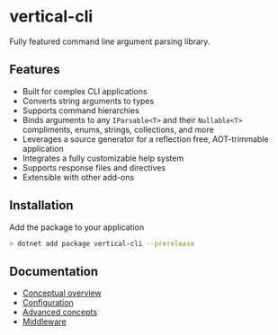# vertical-cli

Fully featured command line argument parsing library.

## Features

- Built for complex CLI applications
- Converts string arguments to types
- Supports command hierarchies
- Binds arguments to any `IParsable<T>` and their `Nullable<T>` compliments, enums, strings, collections, and more
- Leverages a source generator for a reflection free, AOT-trimmable application
- Integrates a fully customizable help system
- Supports response files and directives
- Extensible with other add-ons

## Installation

Add the package to your application

```bash
> dotnet add package vertical-cli --prerelease
```

## Documentation

- [Conceptual overview](./docs/overview.md)
- [Configuration](./docs/configuration.md)
- [Advanced concepts](./docs/advanced.md)
- [Middleware](./docs/middleware.md)

